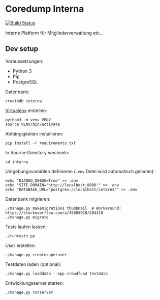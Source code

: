 Coredump Interna
================

[![Build Status](https://travis-ci.org/coredump-ch/interna.png?branch=master)](https://travis-ci.org/coredump-ch/interna)

Interne Platform für Mitgliederverwaltung etc...

Dev setup
---------

Voraussetzungen:

- Python 3
- Pip
- PostgreSQL

Datenbank:

    createdb interna

[Virtualenv](https://docs.python.org/3/library/venv.html) erstellen:

    python3 -m venv VENV
    source VENV/bin/activate

Abhängigkeiten installieren:

    pip install -r requirements.txt

In Source-Directory wechseln:

    cd interna

Umgebungsvariablen definieren (`.env` Datei wird automatisch geladen):

    echo "DJANGO_DEBUG=True" >> .env
    echo "SITE_DOMAIN='http://localhost:8000'" >> .env
    echo "DATABASE_URL='postgres://localhost/interna'" >> .env

Datenbank migrieren:

    ./manage.py makemigrations thumbnail  # Workaround: https://stackoverflow.com/a/35883910/284318
    ./manage.py migrate

Tests laufen lassen:

    ./runtests.py

User erstellen:

    ./manage.py createsuperuser

Testdaten laden (optional):

    ./manage.py loaddata --app crowdfund testdata

Entwicklungsserver starten:

    ./manage.py runserver
